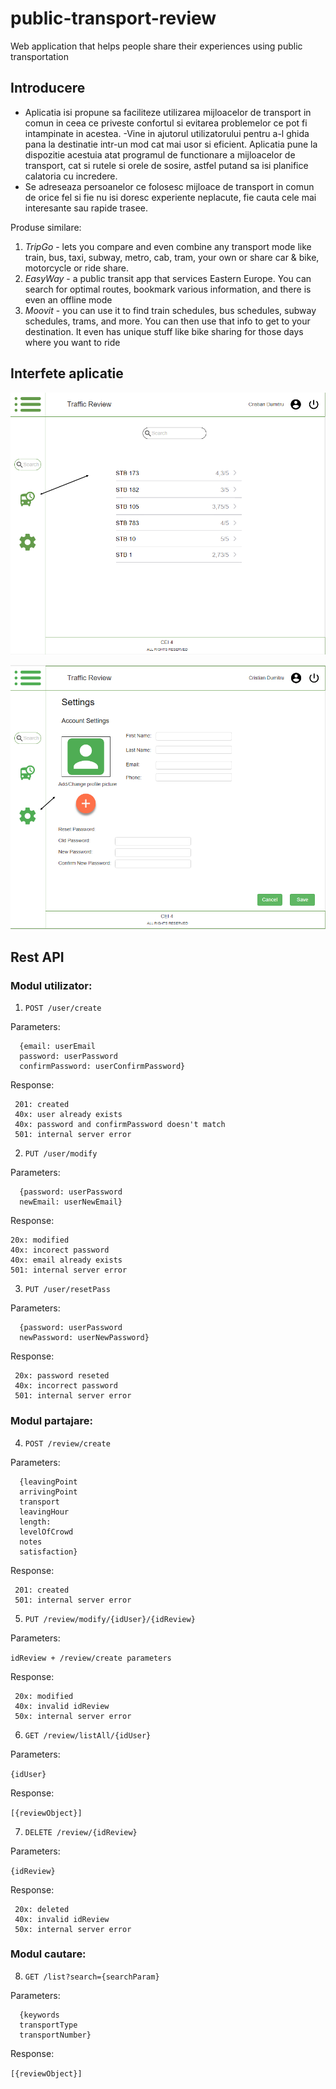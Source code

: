 # public-transport-review
Web application that helps people share their experiences using public transportation

## Introducere
- Aplicatia isi propune sa faciliteze utilizarea mijloacelor de transport in comun in ceea ce priveste confortul si evitarea problemelor ce pot fi intampinate in acestea. 
-Vine in ajutorul utilizatorului pentru a-l ghida pana la destinatie intr-un mod cat mai usor si eficient. Aplicatia pune la dispozitie acestuia atat programul de functionare a mijloacelor de transport, cat si rutele si orele de sosire, astfel putand sa isi planifice calatoria cu incredere.
- Se adreseaza persoanelor ce folosesc mijloace de transport in comun de orice fel si fie nu isi doresc experiente neplacute, fie cauta cele mai interesante sau rapide trasee.

Produse similare: 
1. *TripGo* - lets you compare and even combine any transport mode like train, bus, taxi, subway, metro, cab, tram, your own or share car & bike, motorcycle or ride share.
2. *EasyWay* - a public transit app that services Eastern Europe. You can search for optimal routes, bookmark various information, and there is even an offline mode
3. *Moovit* - you can use it to find train schedules, bus schedules, subway schedules, trams, and more. You can then use that info to get to your destination. It even has unique stuff like bike sharing for those days where you want to ride

## Interfete aplicatie
![](Images/MockupProject.png)

![](Images/MockupSetiings.png)
## Rest API

### Modul utilizator:

1. `POST /user/create`

Parameters:

```
  {email: userEmail
  password: userPassword
  confirmPassword: userConfirmPassword}
  ```

Response:

```
 201: created
 40x: user already exists
 40x: password and confirmPassword doesn't match
 501: internal server error
 ```

2. `PUT /user/modify`

Parameters:

```
  {password: userPassword
  newEmail: userNewEmail}
  ```

Response:

```
20x: modified
40x: incorect password
40x: email already exists
501: internal server error
```

3. `PUT /user/resetPass`

Parameters:

```
  {password: userPassword
  newPassword: userNewPassword}
  ```

Response:

```
 20x: password reseted
 40x: incorrect password
 501: internal server error
 ```

### Modul partajare:

4. `POST /review/create`

Parameters:

```
  {leavingPoint
  arrivingPoint
  transport
  leavingHour
  length:
  levelOfCrowd
  notes
  satisfaction}
  ```

Response:

```
 201: created
 501: internal server error
 ```

5. `PUT /review/modify/{idUser}/{idReview}`

Parameters:

`idReview + /review/create parameters`

Response:

```
 20x: modified
 40x: invalid idReview
 50x: internal server error
 ```
 
6. `GET /review/listAll/{idUser}`

Parameters:

`{idUser}`

Response:

`[{reviewObject}]`

7. `DELETE /review/{idReview}`

Parameters:

`{idReview}`

Response:

```
 20x: deleted
 40x: invalid idReview
 50x: internal server error
 ```
 
### Modul cautare:
8. `GET /list?search={searchParam}`

Parameters:

```
  {keywords
  transportType
  transportNumber}
  ```

Response:

`[{reviewObject}]`
